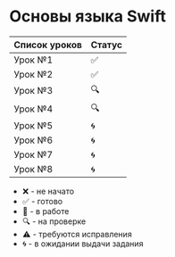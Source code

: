 # Основы языка Swift

| Список уроков | Статус |
|---|---|
| Урок №1 | :white_check_mark: |
| Урок №2 | :white_check_mark: |
| Урок №3 | :mag: |
| Урок №4 | :mag: |
| Урок №5 | :cyclone: |
| Урок №6 | :cyclone: |
| Урок №7 | :cyclone: |
| Урок №8 | :cyclone: |

* :x: - не начато
* :white_check_mark: - готово
* :memo: - в работе
* :mag: - на проверке
* :warning: - требуются исправления
* :cyclone: - в ожидании выдачи задания

